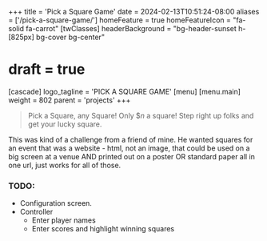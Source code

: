 +++
title = 'Pick a Square Game'
date = 2024-02-13T10:51:24-08:00
aliases = ['/pick-a-square-game/']
homeFeature = true
homeFeatureIcon = "fa-solid fa-carrot"
[twClasses]
    headerBackground = "bg-header-sunset h-[825px] bg-cover bg-center" 
# draft = true
[cascade]
logo_tagline = 'PICK A SQUARE GAME'
[menu]
 [menu.main]
  weight = 802
  parent = 'projects'
+++

> Pick a Square, any Square! Only $_n_ a square! Step right up folks and get your lucky square.

This was kind of a challenge from a friend of mine. He wanted squares for an event that was a website - html, not an image, that could be used on a big screen at a venue AND printed out on a poster OR standard paper all in one url, just works for all of those.

### TODO:

- Configuration screen.
- Controller
  - Enter player names
  - Enter scores and highlight winning squares

